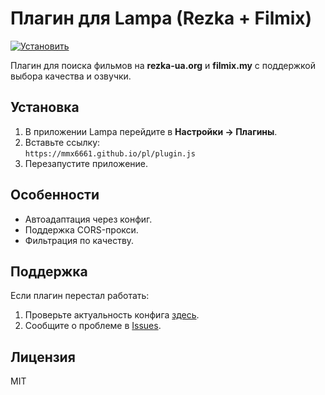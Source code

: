 # Плагин для Lampa (Rezka + Filmix)

[![Установить](https://img.shields.io/badge/Установить-плагин-blue?style=for-the-badge)](https://github.com/mmx6661/pl.git/plugin.js)

Плагин для поиска фильмов на **rezka-ua.org** и **filmix.my** с поддержкой выбора качества и озвучки.

## Установка
1. В приложении Lampa перейдите в **Настройки → Плагины**.
2. Вставьте ссылку:  
   `https://mmx6661.github.io/pl/plugin.js`
3. Перезапустите приложение.

## Особенности
- Автоадаптация через конфиг.
- Поддержка CORS-прокси.
- Фильтрация по качеству.

## Поддержка
Если плагин перестал работать:
1. Проверьте актуальность конфига [здесь](https://github.com/ВАШ_ЛОГИН/РЕПОЗИТОРИЙ/blob/main/config.json).
2. Сообщите о проблеме в [Issues](https://github.com/ВАШ_ЛОГИН/РЕПОЗИТОРИЙ/issues).

## Лицензия
MIT
